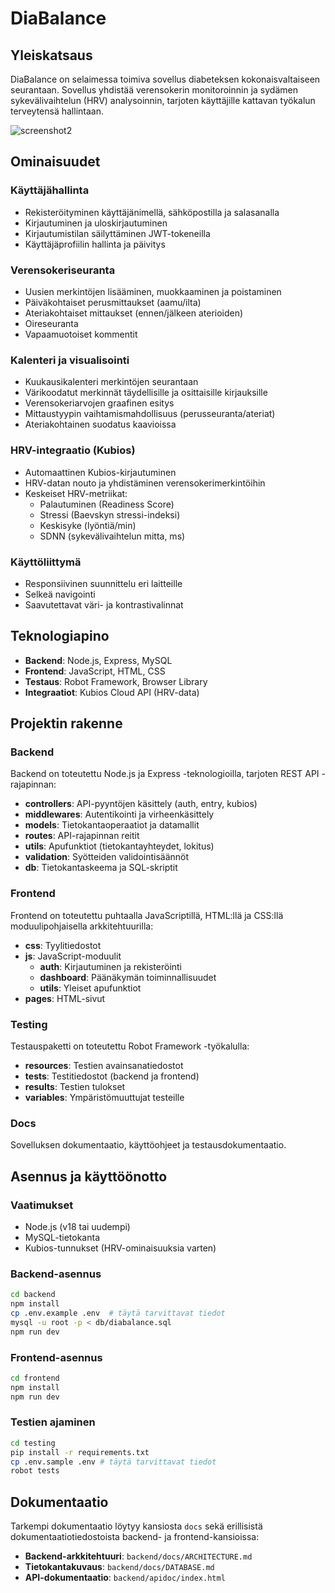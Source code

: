 # DiaBalance

## Yleiskatsaus

DiaBalance on selaimessa toimiva sovellus diabeteksen kokonaisvaltaiseen seurantaan. Sovellus yhdistää verensokerin monitoroinnin ja sydämen sykevälivaihtelun (HRV) analysoinnin, tarjoten käyttäjille kattavan työkalun terveytensä hallintaan.

![screenshot2](https://github.com/user-attachments/assets/d4a164ca-f823-4068-bd37-d1db39442bb8)

## Ominaisuudet

### Käyttäjähallinta
- Rekisteröityminen käyttäjänimellä, sähköpostilla ja salasanalla
- Kirjautuminen ja uloskirjautuminen
- Kirjautumistilan säilyttäminen JWT-tokeneilla
- Käyttäjäprofiilin hallinta ja päivitys

### Verensokeriseuranta
- Uusien merkintöjen lisääminen, muokkaaminen ja poistaminen
- Päiväkohtaiset perusmittaukset (aamu/ilta)
- Ateriakohtaiset mittaukset (ennen/jälkeen aterioiden)
- Oireseuranta
- Vapaamuotoiset kommentit

### Kalenteri ja visualisointi
- Kuukausikalenteri merkintöjen seurantaan
- Värikoodatut merkinnät täydellisille ja osittaisille kirjauksille
- Verensokeriarvojen graafinen esitys
- Mittaustyypin vaihtamismahdollisuus (perusseuranta/ateriat)
- Ateriakohtainen suodatus kaavioissa

### HRV-integraatio (Kubios)
- Automaattinen Kubios-kirjautuminen
- HRV-datan nouto ja yhdistäminen verensokerimerkintöihin
- Keskeiset HRV-metriikat:
  - Palautuminen (Readiness Score)
  - Stressi (Baevskyn stressi-indeksi)
  - Keskisyke (lyöntiä/min)
  - SDNN (sykevälivaihtelun mitta, ms)

### Käyttöliittymä
- Responsiivinen suunnittelu eri laitteille
- Selkeä navigointi
- Saavutettavat väri- ja kontrastivalinnat

## Teknologiapino

- **Backend**: Node.js, Express, MySQL
- **Frontend**: JavaScript, HTML, CSS
- **Testaus**: Robot Framework, Browser Library
- **Integraatiot**: Kubios Cloud API (HRV-data)

## Projektin rakenne

### Backend
Backend on toteutettu Node.js ja Express -teknologioilla, tarjoten REST API -rajapinnan:

- **controllers**: API-pyyntöjen käsittely (auth, entry, kubios)
- **middlewares**: Autentikointi ja virheenkäsittely
- **models**: Tietokantaoperaatiot ja datamallit
- **routes**: API-rajapinnan reitit
- **utils**: Apufunktiot (tietokantayhteydet, lokitus)
- **validation**: Syötteiden validointisäännöt
- **db**: Tietokantaskeema ja SQL-skriptit

### Frontend
Frontend on toteutettu puhtaalla JavaScriptillä, HTML:llä ja CSS:llä moduulipohjaisella arkkitehtuurilla:

- **css**: Tyylitiedostot
- **js**: JavaScript-moduulit
  - **auth**: Kirjautuminen ja rekisteröinti
  - **dashboard**: Päänäkymän toiminnallisuudet
  - **utils**: Yleiset apufunktiot
- **pages**: HTML-sivut

### Testing
Testauspaketti on toteutettu Robot Framework -työkalulla:

- **resources**: Testien avainsanatiedostot
- **tests**: Testitiedostot (backend ja frontend)
- **results**: Testien tulokset
- **variables**: Ympäristömuuttujat testeille

### Docs
Sovelluksen dokumentaatio, käyttöohjeet ja testausdokumentaatio.

## Asennus ja käyttöönotto

### Vaatimukset
- Node.js (v18 tai uudempi)
- MySQL-tietokanta
- Kubios-tunnukset (HRV-ominaisuuksia varten)

### Backend-asennus
```bash
cd backend
npm install
cp .env.example .env  # täytä tarvittavat tiedot
mysql -u root -p < db/diabalance.sql
npm run dev
```

### Frontend-asennus

```bash
cd frontend
npm install
npm run dev
```

### Testien ajaminen

```bash
cd testing
pip install -r requirements.txt
cp .env.sample .env # täytä tarvittavat tiedot
robot tests
```

## Dokumentaatio

Tarkempi dokumentaatio löytyy kansiosta `docs` sekä erillisistä dokumentaatiotiedostoista backend- ja frontend-kansioissa:

* **Backend-arkkitehtuuri**: `backend/docs/ARCHITECTURE.md`
* **Tietokantakuvaus**: `backend/docs/DATABASE.md`
* **API-dokumentaatio**: `backend/apidoc/index.html`
